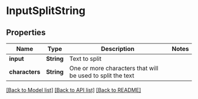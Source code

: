 # InputSplitString

## Properties
Name | Type | Description | Notes
------------ | ------------- | ------------- | -------------
**input** | **String** | Text to split | 
**characters** | **String** | One or more characters that will be used to split the text | 

[[Back to Model list]](../README.md#documentation-for-models) [[Back to API list]](../README.md#documentation-for-api-endpoints) [[Back to README]](../README.md)


